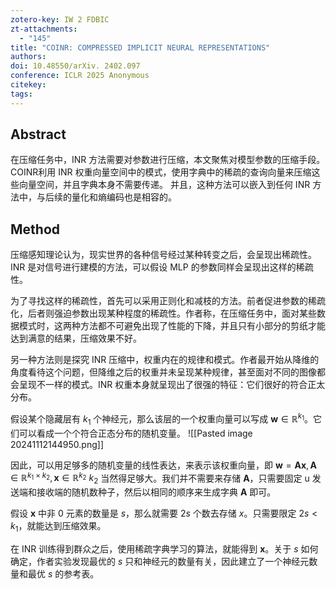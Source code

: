 ```yaml
---
zotero-key: IW 2 FDBIC
zt-attachments:
  - "145"
title: "COINR: COMPRESSED IMPLICIT NEURAL REPRESENTATIONS"
authors: 
doi: 10.48550/arXiv. 2402.097
conference: ICLR 2025 Anonymous
citekey: 
tags:
---
```


## Abstract
在压缩任务中，INR 方法需要对参数进行压缩，本文聚焦对模型参数的压缩手段。
COINR利用 INR 权重向量空间中的模式，使用字典中的稀疏的查询向量来压缩这些向量空间，并且字典本身不需要传递。
并且，这种方法可以嵌入到任何 INR 方法中，与后续的量化和熵编码也是相容的。


## Method
压缩感知理论认为，现实世界的各种信号经过某种转变之后，会呈现出稀疏性。INR 是对信号进行建模的方法，可以假设 MLP 的参数同样会呈现出这样的稀疏性。

为了寻找这样的稀疏性，首先可以采用正则化和减枝的方法。前者促进参数的稀疏化，后者则强迫参数出现某种程度的稀疏性。作者称，在压缩任务中，面对某些数据模式时，这两种方法都不可避免出现了性能的下降，并且只有小部分的剪纸才能达到满意的结果，压缩效果不好。

另一种方法则是探究 INR 压缩中，权重内在的规律和模式。作者最开始从降维的角度看待这个问题，但降维之后的权重并未呈现某种规律，甚至面对不同的图像都会呈现不一样的模式。INR 权重本身就呈现出了很强的特征：它们很好的符合正太分布。


假设某个隐藏层有 $k_{1}$ 个神经元，那么该层的一个权重向量可以写成 $\mathbf{w}\in \mathbb{R}^{k_{1}}$。它们可以看成一个个符合正态分布的随机变量。
![[Pasted image 20241112144950.png]]

因此，可以用足够多的随机变量的线性表达，来表示该权重向量，即 $\mathbf{w}=\mathbf{A}\mathbf{x},\mathbf{A}\in \mathbb{R}^{k_{1}\times k_{2}},\mathbf{x}\in \mathbb{R}^{k_{2}}$ 
$k_{2}$ 当然得足够大。我们并不需要来存储 $\mathbf{A}$，只需要固定 u 发送端和接收端的随机数种子，然后以相同的顺序来生成字典 $\mathbf{A}$ 即可。

假设 $\mathbf{x}$ 中非 0 元素的数量是 $s$，那么就需要 $2s$ 个数去存储 $x$。只需要限定 $2s<k_{1}$，就能达到压缩效果。

在 INR 训练得到群众之后，使用稀疏字典学习的算法，就能得到 $\mathbf{x}$。关于 $s$ 如何确定，作者实验发现最优的 $s$ 只和神经元的数量有关，因此建立了一个神经元数量和最优 $s$ 的参考表。
